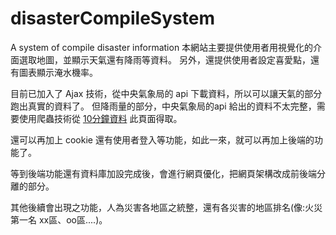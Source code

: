 # disasterCompileSystem
A system of compile disaster information 
本網站主要提供使用者用視覺化的介面選取地圖，並顯示天氣還有降雨等資料。
另外，還提供使用者設定喜愛點，還有圖表顯示淹水機率。

目前已加入了 Ajax 技術，從中央氣象局的 api 下載資料，所以可以讓天氣的部分跑出真實的資料了。
但降雨量的部分，中央氣象局的api 給出的資料不太完整，需要使用爬蟲技術從 [10分鐘資料](https://www.cwb.gov.tw/V8/C/P/Rainfall/Rainfall_10Min_County.html) 此頁面得取。

還可以再加上 cookie 還有使用者登入等功能，如此一來，就可以再加上後端的功能了。

等到後端功能還有資料庫加設完成後，會進行網頁優化，把網頁架構改成前後端分離的部分。

其他後續會出現之功能，人為災害各地區之統整，還有各災害的地區排名(像:火災第一名  xx區、oo區....)。
